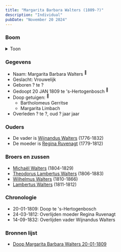 ```yaml
---
title: "Margarita Barbara Walters (1809-?)"
description: "Individual"
pubDate: "November 20 2024"
---
```


### Boom
<details><summary>Toon</summary>

![test](https://www.plantuml.com/plantuml/svg/ZP9BJzj04CVl-ob6SE0KoO-GG1G5S6KB422KFZX6OtlgRBFUZNRMe2ZAT--4k0Mf4lIqgtdyvpUFImxeGzSQnIjjr-YnXHAhLUDTP-ilpZWFmQDbSP4DQgbhWahxoj3XJ-qwRA2bjYJF1nC7ykJ2PatgdMfba1cs2W0ovslotvQwMbbYdavRr7OsWrJjb3g1nzTIh0uPHq_wbqLRTmnFQ4IQZm0PRg8eZcA0upmjJejCXBS_DPbw1zD9YULcKReG34rc48_XzlkTFECHNBoBubLdp4AK5vLtpAKJbdtu4BxcZn2VfGcSyE2QV70DsT9njHI-7cfEZRO8y-wPB3RX3IaHf2BBqppz46by3Z_86lSvJpA4-wkvyCGVyKmdBrJNsZPxzGIAF9ECQFZALKHH9CqS6zqimuQCSI_2jbFz20U3FaBr3RmP-amnx5t9IFqfTu--GQy3GeQ-bFt-ivja17_t-lb0aWXkhnxsoEV_iwCB2P9JkIGvYzRy1W00)
</details>

### Gegevens
- Naam: Margarita Barbara Walters <sup><a href="../s00169/" style="text-decoration:none" title="Doop Margarita Barbara Walters 20-01-1809">:link:</a></sup>
- Geslacht: Vrouwelijk
- Geboren ? te ? 
- Gedoopt 20 JAN 1809 te 's-Hertogenbosch <sup><a href="../s00169/" style="text-decoration:none" title="Doop Margarita Barbara Walters 20-01-1809">:link:</a></sup>
- Doop getuigen: <sup><a href="../s00169/" style="text-decoration:none" title="Doop Margarita Barbara Walters 20-01-1809">:link:</a></sup>
  - Bartholomeus Gerritse
  - Margarita Limbach
- Overleden ? te ?, oud ? jaar jaar 

### Ouders
- De vader is [Wijnandus Walters](../i00101/) (1776-1832)
- De moeder is [Regina Ruvenagt](../i00102/) (1779-1812)

### Broers en zussen
- [Michaël Walters](../i00125/) (1804-1829)
- [Theodorus Lambertus Walters](../i00088/) (1806-1883)
- [Wilhelmus Walters](../i00127/) (1810-1866)
- [Lambertus Walters](../i00171/) (1811-1812)

### Chronologie
- 20-01-1809: Doop te 's-Hertogenbosch
- 24-03-1812: Overlijden moeder Regina Ruvenagt
- 14-09-1832: Overlijden vader Wijnandus Walters

### Bronnen lijst
- [Doop Margarita Barbara Walters 20-01-1809](../s00169/)
